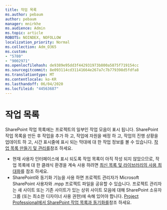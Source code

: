 ```yaml
---
title: 작업 목록
ms.author: pebaum
author: pebaum
manager: mnirkhe
ms.audience: Admin
ms.topic: article
ROBOTS: NOINDEX, NOFOLLOW
localization_priority: Normal
ms.collection: Adm_O365
ms.custom:
- "5780"
- "9002971"
ms.openlocfilehash: de9389e95dd3f442931973b800a5875f719154cc
ms.sourcegitcommit: 8e093114cd31141664e267a7c7b779398d5fdfa8
ms.translationtype: MT
ms.contentlocale: ko-KR
ms.lasthandoff: 06/04/2020
ms.locfileid: "44563687"
---
```

# <a name="task-list"></a>작업 목록

SharePoint 작업 목록에는 프로젝트의 일부인 작업 모음이 표시 됩니다. SharePoint 작업 목록을 만든 후 작업을 추가 하 고, 작업에 자원을 배정 하 고, 작업의 진행 상황을 업데이트 하 고, 시간 표시줄에 표시 되는 막대에 대 한 작업 정보를 볼 수 있습니다. [작업 목록 만들기 및 관리를](https://support.microsoft.com/office/466ad207-46fd-4c77-9af1-41bc23cec21a)참조 하세요.  

-   현재 사용자 인터페이스에 표시 되도록 작업 목록이 아직 작성 되지 않았으므로, 작업 목록에 대 한 클래식 환경을 계속 사용 하려면 [최신 목록 및 라이브러리의 사용 최대화](https://docs.microsoft.com/sharepoint/dev/transform/modernize-userinterface-lists-and-libraries)를 참조 하세요.
-   SharePoint와 동기화 기능을 사용 하면 프로젝트 관리자가 Microsoft SharePoint 사용자와 .mpp 프로젝트 파일을 공유할 수 있습니다. 프로젝트 관리자는 새 사이트 또는 기존 사이트가 있는 상위 사이트 모음에 대해 SharePoint 소유자 그룹 (또는 최소한 디자이너 사용 권한)에 속해 있어야 합니다. [Project Professional에서 SharePoint 작업 목록과 동기화를](https://docs.microsoft.com/office/troubleshoot/project/sync-with-tasks-from-project)참조 하세요.